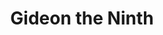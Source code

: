 ---
authors: Tamsyn Muir
title: Gideon the Ninth
series: The Locked Tomb Trilogy
series_number: 1
narrators: Moira Quirk
vibe:
summary:
rating: 🫳
finished: 2024-06-19
year: 2024
---